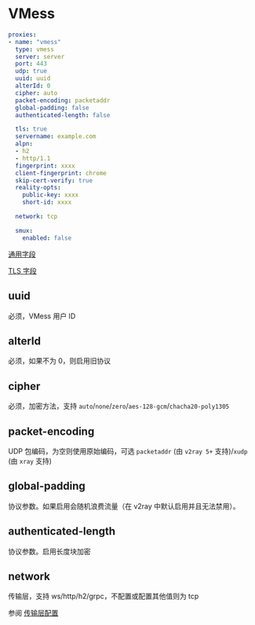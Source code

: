 # VMess

```{.yaml linenums="1"}
proxies:
- name: "vmess"
  type: vmess
  server: server
  port: 443
  udp: true
  uuid: uuid
  alterId: 0
  cipher: auto
  packet-encoding: packetaddr
  global-padding: false
  authenticated-length: false

  tls: true
  servername: example.com
  alpn:
  - h2
  - http/1.1
  fingerprint: xxxx
  client-fingerprint: chrome
  skip-cert-verify: true
  reality-opts:
    public-key: xxxx
    short-id: xxxx

  network: tcp

  smux:
    enabled: false
```

[通用字段](./index.md)

[TLS 字段](./tls.md)

## uuid

必须，VMess 用户 ID

## alterId

必须，如果不为 0，则启用旧协议

## cipher

必须，加密方法，支持 `auto`/`none`/`zero`/`aes-128-gcm`/`chacha20-poly1305`

## packet-encoding

UDP 包编码，为空则使用原始编码，可选 `packetaddr` (由 `v2ray 5+` 支持)/`xudp` (由 `xray` 支持)

## global-padding

协议参数。如果启用会随机浪费流量（在 v2ray 中默认启用并且无法禁用）。

## authenticated-length

协议参数。启用长度块加密

## network

传输层，支持 ws/http/h2/grpc，不配置或配置其他值则为 tcp

参阅 [传输层配置](./transport.md)
